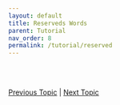 ```yaml
---
layout: default
title: Reserveds Words
parent: Tutorial
nav_order: 8
permalink: /tutorial/reserved
---
```







<br><br>

[Previous Topic](./operators) | [Next Topic](./decision-making)